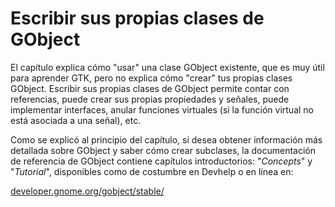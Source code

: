 # Escribir sus propias clases de GObject

El <span class="ch-oop-gobject">capítulo</span> explica cómo "usar" una clase GObject existente, que es muy útil para aprender GTK, pero no explica cómo "crear" tus propias clases GObject. Escribir sus propias clases de GObject permite contar con referencias, puede crear sus propias propiedades y señales, puede implementar interfaces, anular funciones virtuales (si la función virtual no está asociada a una señal), etc.

Como se explicó al principio del <span class="ch-oop-gobject">capítulo</span>, si desea obtener información más detallada sobre GObject y saber cómo crear subclases, la documentación de referencia de GObject contiene capítulos introductorios: "*Concepts*" y "*Tutorial*", disponibles como de costumbre en Devhelp o en línea en:

[developer.gnome.org/gobject/stable/](https://developer.gnome.org/gobject/stable/)

<!-- Habilitacion del enumeramiento de referencias -->

<div class="refs-ch"></div>